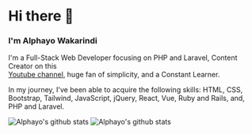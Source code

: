 # Hi there 👋
### I'm Alphayo Wakarindi

I'm a Full-Stack Web Developer focusing on PHP and Laravel, Content Creator on this <br>
[Youtube channel](https://www.youtube.com/@alphayowakarindi/videos), huge fan of simplicity, and a Constant Learner. <br> 

In my journey, I've been able to acquire the following skills: HTML, CSS, Bootstrap, 
Tailwind, JavaScript, jQuery, React, Vue, Ruby and Rails, and, PHP and Laravel.


![Alphayo's github stats](https://github-readme-stats.vercel.app/api?username=alphayowakarindi&show_icons=true&theme=dark)
![Alphayo's github stats](https://github-readme-stats.vercel.app/api/top-langs/?username=alphayowakarindi&theme=dark&layout=compact)




















<!--
**alphayowakarindi/alphayowakarindi** is a ✨ _special_ ✨ repository because its `README.md` (this file) appears on your GitHub profile.




















Here are some ideas to get you started:

- 🔭 I’m currently working on ...
- 🌱 I’m currently learning ...
- 👯 I’m looking to collaborate on ...
- 🤔 I’m looking for help with ...
- 💬 Ask me about ...
- 📫 How to reach me: ...
- 😄 Pronouns: ...
- ⚡ Fun fact: ...
-->
